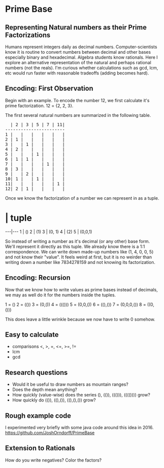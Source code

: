 Prime Base
==========

Representing Natural numbers as their Prime Factorizations
------

Humans represent integers daily as decimal numbers. Computer-scientists know it is routine to convert numbers between decimal and other bases especially binary and hexadecimal. Algebra students know rationals. Here I explore an alternative representation of the natural and perhaps rational numbers (not the reals). I'm curious whether calculations such as gcd, lcm, etc would run faster with reasonable tradeoffs (adding becomes hard).

Encoding: First Observation
----------------------
Begin with an example. To encode the number 12, we first calculate it's prime factorization. 12 = {2, 2, 3}.

The first several natural numbers are summarized in the following table.
<pre>
  | 2 | 3 | 5 | 7 | 11|
-----------------------
1 |   |   |   |   |   |
2 | 1 |   |   |   |   |
3 |   | 1 |   |   |   |
4 | 2 |   |   |   |   |
5 |   |   | 1 |   |   |
6 | 1 | 1 |   |   |   |
7 |   |   |   | 1 |   |
8 | 3 |   |   |   |   |
9 |   | 2 |   |   |   |
10| 1 |   | 1 |   |   |
11|   |   |   |   | 1 |
12| 2 | 1 |   |   |   |
</pre>

Once we know the factorization of a number we can represent in as a tuple.
#   | tuple
---|---
1 | ()
2 | (1)
3 | (0, 1)
4 | (2)
5 | (0,0,1)

So instead of writing a number as it's decimal (or any other) base form. We'll represent it directly as this tuple. We already know there is a 1:1 correspondence. We can write down made-up numbers like (1, 4, 0, 0, 5) and not know their "value". It feels weird at first, but it is no weirder than writing down a number like 7834278159 and not knowing its factorization.

Encoding: Recursion
--------------------
Now that we know how to write values as prime bases instead of decimals, we may as well do it for the numbers inside the tuples.

1 = ()
2 = (())
3 = (0,())
4 = ((()))
5 = (0,0,())
6 = ((),())
7 = (0,0,0,())
8 = ((0,()))

This does leave a little wrinkle because we now have to write 0 somehow.



Easy to calculate
------------
* comparisons <, >, =, <=, >=, !=
* lcm
* gcd

Research questions
-------------
* Would it be useful to draw numbers as mountain ranges?
* Does the depth mean anything?
* How quickly (value-wise) does the series (), (()), ((())), (((()))) grow?
* How quickly do (()), ((),()), ((),(),()) grow?


Rough example code
-------------------
I experimented very briefly with some java code around this idea in 2016. https://github.com/JoshOrndorff/PrimeBase

Extension to Rationals
------------------
How do you write negatives? Color the factors?
